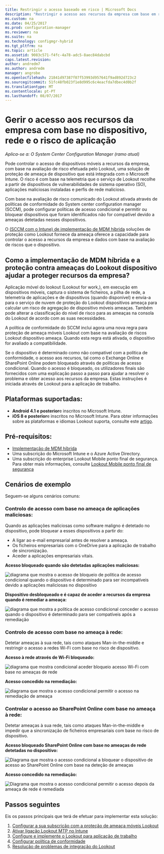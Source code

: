 ```yaml
---
title: Restringir o acesso baseado em risco | Microsoft Docs
description: "Restringir o acesso aos recursos da empresa com base em risco de dispositivo, rede e de aplicação."
ms.custom: na
ms.date: 04/25/2017
ms.prod: configuration-manager
ms.reviewer: na
ms.suite: na
ms.technology: configmgr-hybrid
ms.tgt_pltfrm: na
ms.topic: article
ms.assetid: 9083c571-f4fc-4a78-adc5-8aec84dabcbd
caps.latest.revision: 
author: andredm7
ms.author: andredm
manager: angrobe
ms.openlocfilehash: 21841d97387f07f53993d957641f9ad892d723c2
ms.sourcegitcommit: 51fc48fb023f1e8d995c6c4eacfda7dbec4d0b2f
ms.translationtype: MT
ms.contentlocale: pt-PT
ms.lasthandoff: 08/07/2017
---
```

# <a name="manage-access-to-company-resource-based-on-device-network-and-application-risk"></a>Gerir o acesso aos recursos da empresa com base no dispositivo, rede e o risco de aplicação

*Aplica-se a: O System Center Configuration Manager (ramo atual)*

Pode controlar o acesso de dispositivos móveis a recursos da empresa, com base na avaliação de risco efetuada pelo Lookout, uma solução de proteção de ameaça de dispositivo que está integrada com o Microsoft Intune. O risco é com base na telemetria que o serviço de Lookout recolhe a partir de dispositivos de vulnerabilidades de sistema operativo (SO), aplicações maliciosas instaladas e perfis de rede malicioso. 

Com base na avaliação de risco comunicado do Lookout ativada através de políticas de conformidade do System center configuration manager (SCCM), pode configurar políticas de acesso condicional e permitir ou bloquear dispositivos que foram identificados não for compatível devido a ameaças detetadas nesses dispositivos.

O [(SCCM com o Intune) de implementação de MDM híbrida](https://docs.microsoft.com/sccm/mdm/understand/choose-between-standalone-intune-and-hybrid-mobile-device-management) soluções de proteção como Lookout fornece da ameaça oferece a capacidade para controlar o acesso a recursos da empresa e dados com base na avaliação de riscos que o dispositivo.

## <a name="how-do-the-hybrid-mdm-deployment-and-lookout-device-threat-protection-help-protect-company-resources"></a>Como a implementação de MDM híbrida e a proteção contra ameaças do Lookout dispositivo ajudar a proteger recursos da empresa?
Aplicação móvel do lookout (Lookout for work,), em execução em dispositivos móveis, captura o sistema de ficheiros, a pilha de rede, a telemetria de aplicações e de dispositivos (quando disponível) e envia-a para o serviço de nuvem de proteção do Lookout dispositivos ameaça para calcular um risco de agregação de dispositivo móveis ameaças. Também pode alterar a classificação do nível de risco para as ameaças na consola do Lookout de acordo com as suas necessidades.  

A política de conformidade do SCCM inclui agora uma nova regra para proteção de ameaça móveis Lookout com base na avaliação de riscos Lookout dispositivo ameaça. Quando esta regra está ativada, o dispositivo for avaliado a compatibilidade.

Se o dispositivo é determinado como não compatível com a política de conformidade, o acesso aos recursos, tal como o Exchange Online e SharePoint Online podem bloqueado através de políticas de acesso condicional. Quando o acesso é bloqueado, os utilizadores finais são fornecidos com uma explicação passo a passo para ajudar a resolver o problema e obter acesso aos recursos da empresa. Estas instruções é iniciada através de Lookout para a aplicação de trabalho.

## <a name="supported-platforms"></a>Plataformas suportadas:
* **Android 4.1 e posterior**e inscritos no Microsoft Intune.
* **iOS 8 e posterior**e inscritos no Microsoft Intune.
Para obter informações sobre as plataformas e idiomas Lookout suporta, consulte este [artigo](https://personal.support.lookout.com/hc/en-us/articles/114094140253).

## <a name="prerequisites"></a>Pré-requisitos:
* [Implementação de MDM híbrida](https://docs.microsoft.com/sccm/mdm/understand/choose-between-standalone-intune-and-hybrid-mobile-device-management)
* Uma subscrição do Microsoft Intune e o Azure Active Directory.
* Uma subscrição do enterprise Lookout Mobile ponto final de segurança.  Para obter mais informações, consulte [Lookout Mobile ponto final de segurança](https://www.lookout.com/products/mobile-endpoint-security)

## <a name="example-scenarios"></a>Cenários de exemplo
Seguem-se alguns cenários comuns:
### <a name="control-access-based-on-threat-from-malicious-apps"></a>Controlo de acesso com base no ameaça de aplicações maliciosas:
Quando as aplicações maliciosas como software maligno é detetado no dispositivo, pode bloquear a esses dispositivos a partir do:
* A ligar ao e-mail empresarial antes de resolver a ameaça.
* Os ficheiros empresariais com o OneDrive para a aplicação de trabalho de sincronização.
* Aceder a aplicações empresariais vitais.

**Acesso bloqueado quando são detetadas aplicações maliciosas:**

![diagrama que mostra o acesso de bloqueio de política de acesso condicional quando o dispositivo é determinado para ser incompatíveis devido a aplicações maliciosas no dispositivo](media/config-mgr-maliciousapps_blocked.png)

**Dispositivo desbloqueado e é capaz de aceder a recursos da empresa quando é remediar a ameaça:**

![diagrama que mostra a política de acesso condicional conceder o acesso quando o dispositivo é determinado para ser compatíveis após a remediação](media/config-mgr-maliciousapps-unblocked.png)
### <a name="control-access-based-on-threat-to-network"></a>Controlo de acesso com base no ameaça à rede:
Detetar ameaças à sua rede, tais como ataques Man-in-the-middle e restringir o acesso a redes Wi-Fi com base no risco de dispositivo.

**Acesso à rede através de Wi-Fi bloqueado:**

![diagrama que mostra condicional aceder bloqueio acesso Wi-Fi com base no ameaças de rede](media/config-mgr-network-wifi-blocked.png)

**Acesso concedido na remediação:**

![diagrama que mostra o acesso condicional permitir o acesso na remediação de ameaça](media/config-mgr-network-wifi-unblocked.png)
### <a name="control-access-to-sharepoint-online-based-on-threat-to-network"></a>Controlar o acesso ao SharePoint Online com base no ameaça à rede:

Detetar ameaças à sua rede, tais como ataques Man-in-the-middle e impedir que a sincronização de ficheiros empresariais com base no risco de dispositivo.

**Acesso bloqueado SharePoint Online com base no ameaças de rede detetadas no dispositivo:**

![Diagrama que mostra o acesso condicional a bloquear o dispositivo de acesso ao SharePoint Online com base na deteção de ameaças](media/config-mgr-network-spo-blocked.png)


**Acesso concedido na remediação:**

![Diagrama que mostra o acesso condicional permitir o acesso depois da ameaça de rede é remediada](media/config-mgr-network-spo-unblocked.png)

## <a name="next-steps"></a>Passos seguintes
Eis os passos principais que terá de efetuar para implementar esta solução:
1.  [Configurar a sua subscrição com a proteção de ameaça móveis Lookout](set-up-your-subscription-with-lookout.md)
2.  [Ativar ligação Lookout MTP no Intune](enable-lookout-connection-in-intune.md)
3.  [Configure e implemente o Lookout para aplicação de trabalho](configure-and-deploy-lookout-for-work-apps.md)
4.  [Configurar política de conformidade](enable-device-threat-protection-rule-compliance-policy.md)
5.  [Resolução de problemas de integração do Lookout](troubleshoot-lookout-integration.md)
